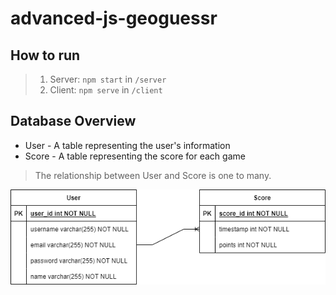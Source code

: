 # advanced-js-geoguessr

## How to run

>1. Server: `npm start` in `/server`
>2. Client: `npm serve` in `/client`

## Database Overview
- User - A table representing the user's information
- Score - A table representing the score for each game

> The relationship between User and Score is one to many.
<p>
  <img src="./assets/geoguessr-db.png" alt="Geoguessr Database Diagram"/>
</p>